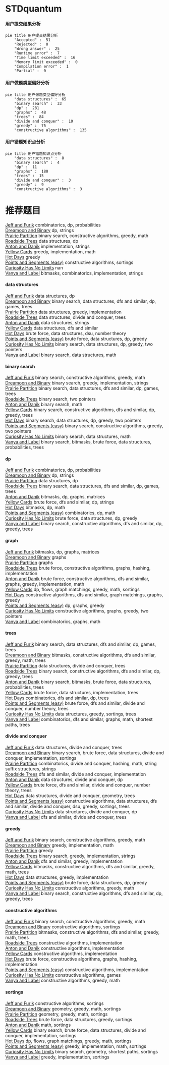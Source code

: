 # STDquantum
<!-- tabs:start -->
#### **用户提交结果分析**

```mermaid
pie title 用户提交结果分析
    "Accepted" :  51
    "Rejected" :  0
    "Wrong answer" :  25
    "Runtime error" :  7
    "Time limit exceeded" :  16
    "Memory limit exceeded" :  0
    "Compilation error" :  1
    "Partial" :  0
```
#### **用户做题类型偏好分析**

```mermaid
pie title 用户做题类型偏好分析
    "data structures" :  65
    "binary search" :  33
    "dp" :  281
    "graphs" :  48
    "trees" :  84
    "divide and conquer" :  10
    "greedy" :  75
    "constructive algorithms" :  135
```
#### **用户错题知识点分析**

```mermaid
pie title 用户错题知识点分析
    "data structures" :  8
    "binary search" :  4
    "dp" :  11
    "graphs" :  180
    "trees" :  15
    "divide and conquer" :  3
    "greedy" :  9
    "constructive algorithms" :  3
```
<!-- tabs:end -->
# 推荐题目
[Jeff and Furik](http://codeforces.com/problemset/problem/351/B)		combinatorics,
                        dp,
                        probabilities		  
[Dreamoon and Binary](http://codeforces.com/problemset/problem/477/D)		dp,
                        strings		  
[Prairie Partition](https://codeforces.com/contest/807/problem/E)		binary search,
                        constructive algorithms,
                        greedy,
                        math		  
[Roadside Trees](http://codeforces.com/problemset/problem/264/E)		data structures,
                        dp		  
[Anton and Danik](http://codeforces.com/problemset/problem/734/A)		implementation,
                        strings		  
[Yellow Cards](http://codeforces.com/problemset/problem/1215/A)		greedy,
                        implementation,
                        math		  
[Hot Days](http://codeforces.com/problemset/problem/215/D)		greedy		  
[Points and Segments (easy)](http://codeforces.com/problemset/problem/430/A)		constructive algorithms,
                        sortings		  
[Curiosity Has No Limits](http://codeforces.com/problemset/problem/1031/B)		nan		  
[Vanya and Label](http://codeforces.com/problemset/problem/677/C)		bitmasks,
                        combinatorics,
                        implementation,
                        strings		  
<!-- tabs:start -->
#### **data structures**
[Jeff and Furik](http://codeforces.com/problemset/problem/264/E)		data structures,
                        dp		  
[Dreamoon and Binary](http://codeforces.com/problemset/problem/1099/F)		binary search,
                        data structures,
                        dfs and similar,
                        dp,
                        games,
                        trees		  
[Prairie Partition](https://codeforces.com/contest/1248/problem/E)		data structures,
                        greedy,
                        implementation		  
[Roadside Trees](http://codeforces.com/problemset/problem/342/E)		data structures,
                        divide and conquer,
                        trees		  
[Anton and Danik](http://codeforces.com/problemset/problem/1286/E)		data structures,
                        strings		  
[Yellow Cards](http://codeforces.com/problemset/problem/605/D)		data structures,
                        dfs and similar		  
[Hot Days](http://codeforces.com/problemset/problem/920/F)		brute force,
                        data structures,
                        dsu,
                        number theory		  
[Points and Segments (easy)](http://codeforces.com/problemset/problem/1313/C1)		brute force,
                        data structures,
                        dp,
                        greedy		  
[Curiosity Has No Limits](http://codeforces.com/problemset/problem/1492/C)		binary search,
                        data structures,
                        dp,
                        greedy,
                        two pointers		  
[Vanya and Label](http://codeforces.com/problemset/problem/1490/G)		binary search,
                        data structures,
                        math		  
#### **binary search**
[Jeff and Furik](https://codeforces.com/contest/807/problem/E)		binary search,
                        constructive algorithms,
                        greedy,
                        math		  
[Dreamoon and Binary](http://codeforces.com/problemset/problem/777/D)		binary search,
                        greedy,
                        implementation,
                        strings		  
[Prairie Partition](http://codeforces.com/problemset/problem/1099/F)		binary search,
                        data structures,
                        dfs and similar,
                        dp,
                        games,
                        trees		  
[Roadside Trees](http://codeforces.com/problemset/problem/958/F2)		binary search,
                        two pointers		  
[Anton and Danik](https://codeforces.com/contest/1011/problem/C)		binary search,
                        math		  
[Yellow Cards](http://codeforces.com/problemset/problem/1442/E)		binary search,
                        constructive algorithms,
                        dfs and similar,
                        dp,
                        greedy,
                        trees		  
[Hot Days](http://codeforces.com/problemset/problem/1492/C)		binary search,
                        data structures,
                        dp,
                        greedy,
                        two pointers		  
[Points and Segments (easy)](http://codeforces.com/problemset/problem/1463/D)		binary search,
                        constructive algorithms,
                        greedy,
                        two pointers		  
[Curiosity Has No Limits](http://codeforces.com/problemset/problem/1490/G)		binary search,
                        data structures,
                        math		  
[Vanya and Label](http://codeforces.com/problemset/problem/1479/D)		binary search,
                        bitmasks,
                        brute force,
                        data structures,
                        probabilities,
                        trees		  
#### **dp**
[Jeff and Furik](http://codeforces.com/problemset/problem/351/B)		combinatorics,
                        dp,
                        probabilities		  
[Dreamoon and Binary](http://codeforces.com/problemset/problem/477/D)		dp,
                        strings		  
[Prairie Partition](http://codeforces.com/problemset/problem/264/E)		data structures,
                        dp		  
[Roadside Trees](http://codeforces.com/problemset/problem/1099/F)		binary search,
                        data structures,
                        dfs and similar,
                        dp,
                        games,
                        trees		  
[Anton and Danik](https://codeforces.com/contest/781/problem/D)		bitmasks,
                        dp,
                        graphs,
                        matrices		  
[Yellow Cards](http://codeforces.com/problemset/problem/653/B)		brute force,
                        dfs and similar,
                        dp,
                        strings		  
[Hot Days](http://codeforces.com/problemset/problem/1034/E)		bitmasks,
                        dp,
                        math		  
[Points and Segments (easy)](http://codeforces.com/problemset/problem/1239/A)		combinatorics,
                        dp,
                        math		  
[Curiosity Has No Limits](http://codeforces.com/problemset/problem/1313/C1)		brute force,
                        data structures,
                        dp,
                        greedy		  
[Vanya and Label](http://codeforces.com/problemset/problem/1442/E)		binary search,
                        constructive algorithms,
                        dfs and similar,
                        dp,
                        greedy,
                        trees		  
#### **graph**
[Jeff and Furik](https://codeforces.com/contest/781/problem/D)		bitmasks,
                        dp,
                        graphs,
                        matrices		  
[Dreamoon and Binary](https://codeforces.com/contest/1162/problem/C)		graphs		  
[Prairie Partition](http://codeforces.com/problemset/problem/1133/F1)		graphs		  
[Roadside Trees](http://codeforces.com/problemset/problem/1228/D)		brute force,
                        constructive algorithms,
                        graphs,
                        hashing,
                        implementation		  
[Anton and Danik](http://codeforces.com/problemset/problem/1487/C)		brute force,
                        constructive algorithms,
                        dfs and similar,
                        graphs,
                        greedy,
                        implementation,
                        math		  
[Yellow Cards](http://codeforces.com/problemset/problem/1437/C)		dp,
                        flows,
                        graph matchings,
                        greedy,
                        math,
                        sortings		  
[Hot Days](http://codeforces.com/problemset/problem/1470/D)		constructive algorithms,
                        dfs and similar,
                        graph matchings,
                        graphs,
                        greedy		  
[Points and Segments (easy)](http://codeforces.com/problemset/problem/1476/C)		dp,
                        graphs,
                        greedy		  
[Curiosity Has No Limits](http://codeforces.com/problemset/problem/1304/D)		constructive algorithms,
                        graphs,
                        greedy,
                        two pointers		  
[Vanya and Label](http://codeforces.com/problemset/problem/1475/C)		combinatorics,
                        graphs,
                        math		  
#### **trees**
[Jeff and Furik](http://codeforces.com/problemset/problem/1099/F)		binary search,
                        data structures,
                        dfs and similar,
                        dp,
                        games,
                        trees		  
[Dreamoon and Binary](https://codeforces.com/contest/1339/problem/D)		bitmasks,
                        constructive algorithms,
                        dfs and similar,
                        greedy,
                        math,
                        trees		  
[Prairie Partition](http://codeforces.com/problemset/problem/342/E)		data structures,
                        divide and conquer,
                        trees		  
[Roadside Trees](http://codeforces.com/problemset/problem/1442/E)		binary search,
                        constructive algorithms,
                        dfs and similar,
                        dp,
                        greedy,
                        trees		  
[Anton and Danik](http://codeforces.com/problemset/problem/1479/D)		binary search,
                        bitmasks,
                        brute force,
                        data structures,
                        probabilities,
                        trees		  
[Yellow Cards](http://codeforces.com/problemset/problem/1511/C)		brute force,
                        data structures,
                        implementation,
                        trees		  
[Hot Days](http://codeforces.com/problemset/problem/1499/F)		combinatorics,
                        dfs and similar,
                        dp,
                        trees		  
[Points and Segments (easy)](http://codeforces.com/problemset/problem/1491/E)		brute force,
                        dfs and similar,
                        divide and conquer,
                        number theory,
                        trees		  
[Curiosity Has No Limits](http://codeforces.com/problemset/problem/1466/D)		data structures,
                        greedy,
                        sortings,
                        trees		  
[Vanya and Label](http://codeforces.com/problemset/problem/1495/D)		combinatorics,
                        dfs and similar,
                        graphs,
                        math,
                        shortest paths,
                        trees		  
#### **divide and conquer**
[Jeff and Furik](http://codeforces.com/problemset/problem/342/E)		data structures,
                        divide and conquer,
                        trees		  
[Dreamoon and Binary](http://codeforces.com/problemset/problem/1461/D)		binary search,
                        brute force,
                        data structures,
                        divide and conquer,
                        implementation,
                        sortings		  
[Prairie Partition](http://codeforces.com/problemset/problem/1466/G)		combinatorics,
                        divide and conquer,
                        hashing,
                        math,
                        string suffix structures,
                        strings		  
[Roadside Trees](http://codeforces.com/problemset/problem/1490/D)		dfs and similar,
                        divide and conquer,
                        implementation		  
[Anton and Danik](https://codeforces.com/contest/1483/problem/C)		data structures,
                        divide and conquer,
                        dp		  
[Yellow Cards](http://codeforces.com/problemset/problem/1491/E)		brute force,
                        dfs and similar,
                        divide and conquer,
                        number theory,
                        trees		  
[Hot Days](http://codeforces.com/problemset/problem/1303/G)		data structures,
                        divide and conquer,
                        geometry,
                        trees		  
[Points and Segments (easy)](http://codeforces.com/problemset/problem/1494/D)		constructive algorithms,
                        data structures,
                        dfs and similar,
                        divide and conquer,
                        dsu,
                        greedy,
                        sortings,
                        trees		  
[Curiosity Has No Limits](http://codeforces.com/problemset/problem/1482/E)		data structures,
                        divide and conquer,
                        dp		  
[Vanya and Label](http://codeforces.com/problemset/problem/566/C)		dfs and similar,
                        divide and conquer,
                        trees		  
#### **greedy**
[Jeff and Furik](https://codeforces.com/contest/807/problem/E)		binary search,
                        constructive algorithms,
                        greedy,
                        math		  
[Dreamoon and Binary](http://codeforces.com/problemset/problem/1215/A)		greedy,
                        implementation,
                        math		  
[Prairie Partition](http://codeforces.com/problemset/problem/215/D)		greedy		  
[Roadside Trees](http://codeforces.com/problemset/problem/777/D)		binary search,
                        greedy,
                        implementation,
                        strings		  
[Anton and Danik](http://codeforces.com/problemset/problem/57/A)		dfs and similar,
                        greedy,
                        implementation		  
[Yellow Cards](https://codeforces.com/contest/1339/problem/D)		bitmasks,
                        constructive algorithms,
                        dfs and similar,
                        greedy,
                        math,
                        trees		  
[Hot Days](https://codeforces.com/contest/1248/problem/E)		data structures,
                        greedy,
                        implementation		  
[Points and Segments (easy)](http://codeforces.com/problemset/problem/1313/C1)		brute force,
                        data structures,
                        dp,
                        greedy		  
[Curiosity Has No Limits](http://codeforces.com/problemset/problem/1401/B)		constructive algorithms,
                        greedy,
                        math		  
[Vanya and Label](http://codeforces.com/problemset/problem/1442/E)		binary search,
                        constructive algorithms,
                        dfs and similar,
                        dp,
                        greedy,
                        trees		  
#### **constructive algorithms**
[Jeff and Furik](https://codeforces.com/contest/807/problem/E)		binary search,
                        constructive algorithms,
                        greedy,
                        math		  
[Dreamoon and Binary](http://codeforces.com/problemset/problem/430/A)		constructive algorithms,
                        sortings		  
[Prairie Partition](https://codeforces.com/contest/1339/problem/D)		bitmasks,
                        constructive algorithms,
                        dfs and similar,
                        greedy,
                        math,
                        trees		  
[Roadside Trees](http://codeforces.com/problemset/problem/1427/D)		constructive algorithms,
                        implementation		  
[Anton and Danik](http://codeforces.com/problemset/problem/357/B)		constructive algorithms,
                        implementation		  
[Yellow Cards](http://codeforces.com/problemset/problem/1327/C)		constructive algorithms,
                        implementation		  
[Hot Days](http://codeforces.com/problemset/problem/1228/D)		brute force,
                        constructive algorithms,
                        graphs,
                        hashing,
                        implementation		  
[Points and Segments (easy)](http://codeforces.com/problemset/problem/1439/A1)		constructive algorithms,
                        implementation		  
[Curiosity Has No Limits](http://codeforces.com/problemset/problem/1451/F)		constructive algorithms,
                        games		  
[Vanya and Label](http://codeforces.com/problemset/problem/1401/B)		constructive algorithms,
                        greedy,
                        math		  
#### **sortings**
[Jeff and Furik](http://codeforces.com/problemset/problem/430/A)		constructive algorithms,
                        sortings		  
[Dreamoon and Binary](https://codeforces.com/contest/1496/problem/C)		geometry,
                        greedy,
                        math,
                        sortings		  
[Prairie Partition](http://codeforces.com/problemset/problem/1495/A)		geometry,
                        greedy,
                        math,
                        sortings		  
[Roadside Trees](http://codeforces.com/problemset/problem/1497/A)		brute force,
                        data structures,
                        greedy,
                        sortings		  
[Anton and Danik](http://codeforces.com/problemset/problem/1427/A)		math,
                        sortings		  
[Yellow Cards](http://codeforces.com/problemset/problem/1461/D)		binary search,
                        brute force,
                        data structures,
                        divide and conquer,
                        implementation,
                        sortings		  
[Hot Days](http://codeforces.com/problemset/problem/1437/C)		dp,
                        flows,
                        graph matchings,
                        greedy,
                        math,
                        sortings		  
[Points and Segments (easy)](http://codeforces.com/problemset/problem/1473/A)		greedy,
                        implementation,
                        math,
                        sortings		  
[Curiosity Has No Limits](http://codeforces.com/problemset/problem/1486/B)		binary search,
                        geometry,
                        shortest paths,
                        sortings		  
[Vanya and Label](http://codeforces.com/problemset/problem/1480/B)		greedy,
                        implementation,
                        sortings		  
<!-- tabs:end -->
